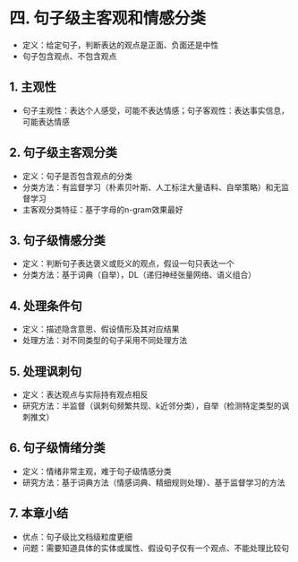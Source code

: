 # 四. 句子级主客观和情感分类
- 定义：给定句子，判断表达的观点是正面、负面还是中性
- 句子包含观点、不包含观点

## 1. 主观性
- 句子主观性：表达个人感受，可能不表达情感；句子客观性：表达事实信息，可能表达情感

## 2. 句子级主客观分类
- 定义：句子是否包含观点的分类
- 分类方法：有监督学习（朴素贝叶斯、人工标注大量语料、自举策略）和无监督学习
- 主客观分类特征：基于字母的n-gram效果最好

## 3. 句子级情感分类
- 定义：判断句子表达褒义或贬义的观点，假设一句只表达一个
- 分类方法：基于词典（自举），DL（递归神经张量网络、语义组合）

## 4. 处理条件句
- 定义：描述隐含意思、假设情形及其对应结果
- 处理方法：对不同类型的句子采用不同处理方法

## 5. 处理讽刺句
- 定义：表达观点与实际持有观点相反
- 研究方法：半监督（讽刺句频繁共现、k近邻分类），自举（检测特定类型的讽刺推文）

## 6. 句子级情绪分类
- 定义：情绪非常主观，难于句子级情感分类
- 研究方法：基于词典方法（情感词典、精细规则处理）、基于监督学习的方法

## 7. 本章小结
- 优点：句子级比文档级粒度更细
- 问题：需要知道具体的实体或属性、假设句子仅有一个观点、不能处理比较句